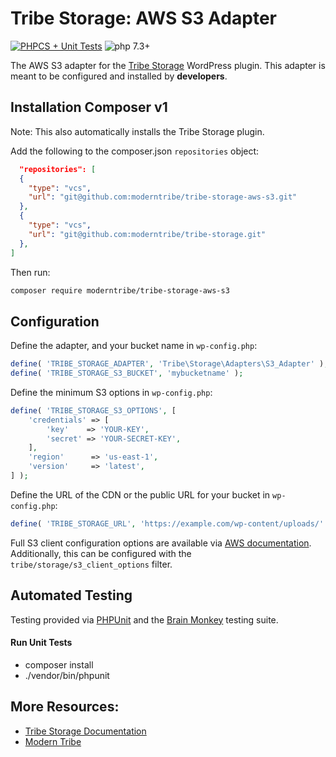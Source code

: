 # Tribe Storage: AWS S3 Adapter

[![PHPCS + Unit Tests](https://github.com/moderntribe/tribe-storage-aws-s3/actions/workflows/pull-request.yml/badge.svg)](https://github.com/moderntribe/tribe-storage-aws-s3/actions/workflows/pull-request.yml)
![php 7.3+](https://img.shields.io/badge/php-min%207.3-red.svg)

The AWS S3 adapter for the [Tribe Storage](https://github.com/moderntribe/tribe-storage) WordPress plugin.
This adapter is meant to be configured and installed by **developers**.

## Installation Composer v1

Note: This also automatically installs the Tribe Storage plugin.

Add the following to the composer.json `repositories` object:

```json
  "repositories": [
  {
    "type": "vcs",
    "url": "git@github.com:moderntribe/tribe-storage-aws-s3.git"
  },
  {
    "type": "vcs",
    "url": "git@github.com:moderntribe/tribe-storage.git"
  },
]
```
Then run:

```bash
composer require moderntribe/tribe-storage-aws-s3
```

## Configuration

Define the adapter, and your bucket name in `wp-config.php`:

```php
define( 'TRIBE_STORAGE_ADAPTER', 'Tribe\Storage\Adapters\S3_Adapter' );
define( 'TRIBE_STORAGE_S3_BUCKET', 'mybucketname' );
```

Define the minimum S3 options in `wp-config.php`:

```php
define( 'TRIBE_STORAGE_S3_OPTIONS', [
	'credentials' => [
		'key'    => 'YOUR-KEY',
		'secret' => 'YOUR-SECRET-KEY',
	],
	'region'      => 'us-east-1',
	'version'     => 'latest',
] );
```

Define the URL of the CDN or the public URL for your bucket in `wp-config.php`:

```php
define( 'TRIBE_STORAGE_URL', 'https://example.com/wp-content/uploads/' . TRIBE_STORAGE_S3_BUCKET );
```

Full S3 client configuration options are available via
[AWS documentation](https://docs.aws.amazon.com/sdk-for-php/v3/developer-guide/guide_configuration.html).
Additionally, this can be configured with the `tribe/storage/s3_client_options` filter.

## Automated Testing

Testing provided via [PHPUnit](https://phpunit.de/) and the [Brain Monkey](https://brain-wp.github.io/BrainMonkey/)
testing suite.

#### Run Unit Tests

- composer install
- ./vendor/bin/phpunit

## More Resources:

- [Tribe Storage Documentation](https://github.com/moderntribe/tribe-storage)
- [Modern Tribe](https://tri.be/)
